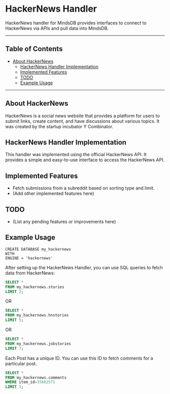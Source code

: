 # HackerNews Handler

HackerNews handler for MindsDB provides interfaces to connect to HackerNews via APIs and pull data into MindsDB.

---

## Table of Contents

- [About HackerNews](#about-hackernews)
  - [HackerNews Handler Implementation](#hackernews-handler-implementation)
  - [Implemented Features](#implemented-features)
  - [TODO](#todo)
  - [Example Usage](#example-usage)
---
## About HackerNews

HackerNews is a social news website that provides a platform for users to submit links, create content, and have discussions about various topics. It was created by the startup incubator Y Combinator.

## HackerNews Handler Implementation

This handler was implemented using the official HackerNews API. It provides a simple and easy-to-use interface to access the HackerNews API.


## Implemented Features

- Fetch submissions from a subreddit based on sorting type and limit.
- (Add other implemented features here)

## TODO

- (List any pending features or improvements here)

## Example Usage
```
CREATE DATABASE my_hackernews
WITH 
ENGINE = 'hackernews'
```

After setting up the HackerNews Handler, you can use SQL queries to fetch data from HackerNews:

```sql
SELECT *
FROM my_hackernews.stories
LIMIT 2;
```

OR

```sql
SELECT *
FROM my_hackernews.hnstories
LIMIT 5;
```

OR

```SQL
SELECT *
FROM my_hackernews.jobstories
LIMIT 7;
```

Each Post has a unique ID. You can use this ID to fetch comments for a particular post.

```sql
SELECT *
FROM my_hackernews.comments
WHERE item_id=35662571
LIMIT 1;
```